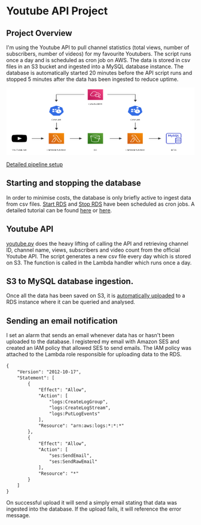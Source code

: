 # Youtube API Project

## Project Overview

I'm using the Youtube API to pull channel statistics (total views, number of subscribers, number of videos) for my favourite Youtubers. The script runs once a day and is scheduled as cron job on AWS. The data is stored in csv files in an S3 bucket and ingested into a MySQL database instance. The database is automatically started 20 minutes before the API script runs and stopped 5 minutes after the data has been ingested to reduce uptime.

<p>
    <img src="Screenshots/project.PNG" width="600" height="180" />
</p>

[Detailed pipeline setup](https://github.com/lb930/AWS/tree/main/S3%20to%20MySQL%20RDS)

## Starting and stopping the database

In order to minimise costs, the database is only briefly active to ingest data from csv files. [Start RDS](https://github.com/lb930/AWS/blob/main/Youtube%20API%20Cron%20Job/Start-RDS-Lambda/lambda_function.py) and [Stop RDS](https://github.com/lb930/AWS/blob/main/Youtube%20API%20Cron%20Job/Stop-RDS-Lambda/lambda_function.py) have been scheduled as cron jobs. A detailed tutorial can be found [here](https://www.totalcloud.io/blog/how-to-schedule-rds-instances-with-an-aws-lambda-function) or [here](https://www.sqlshack.com/automatically-start-stop-an-aws-rds-sql-server-using-aws-lambda-functions/).

## Youtube API

[youtube.py](https://github.com/lb930/AWS/blob/main/Youtube%20API%20Cron%20Job/Youtube-API-Lambda/youtube.py) does the heavy lifting of calling the API and retrieving channel ID, channel name, views, subscribers and video count from the official Youtube API. The script generates a new csv file every day which is stored on S3. The function is called in the Lambda handler which runs once a day.

## S3 to MySQL database ingestion.

Once all the data has been saved on S3, it is [automatically uploaded](https://github.com/lb930/AWS/blob/main/Youtube%20API%20Cron%20Job/Youtube-S3-to-MySQl-Lambda/lambda_function.py) to a RDS instance where it can be queried and analysed.

## Sending an email notification

I set an alarm that sends an email whenever data has or hasn't been uploaded to the database. I registered my email with Amazon SES and created an IAM policy that allowed SES to send emails. The IAM policy was attached to the Lambda role responsible for uploading data to the RDS.

```
{
    "Version": "2012-10-17",
    "Statement": [
        {
            "Effect": "Allow",
            "Action": [
                "logs:CreateLogGroup",
                "logs:CreateLogStream",
                "logs:PutLogEvents"
            ],
            "Resource": "arn:aws:logs:*:*:*"
        },
        {
            "Effect": "Allow",
            "Action": [
                "ses:SendEmail",
                "ses:SendRawEmail"
            ],
            "Resource": "*"
        }
    ]
}
```

On successful upload it will send a simply email stating that data was ingested into the database. If the upload fails, it will reference the error message.
